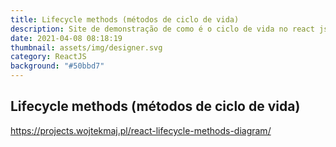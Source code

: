 ```yaml
---
title: Lifecycle methods (métodos de ciclo de vida)
description: Site de demonstração de como é o ciclo de vida no react js
date: 2021-04-08 08:18:19
thumbnail: assets/img/designer.svg
category: ReactJS
background: "#50bbd7"
---
```

## Lifecycle methods (métodos de ciclo de vida)

<https://projects.wojtekmaj.pl/react-lifecycle-methods-diagram/>